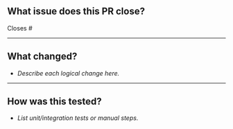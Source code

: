 ## What issue does this PR close?

Closes #<issue-number>

---

## What changed?

- _Describe each logical change here._

---

## How was this tested?

- _List unit/integration tests or manual steps._

